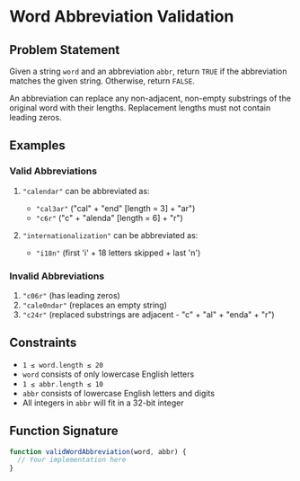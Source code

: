 # Word Abbreviation Validation

## Problem Statement

Given a string `word` and an abbreviation `abbr`, return `TRUE` if the abbreviation matches the given string. Otherwise, return `FALSE`.

An abbreviation can replace any non-adjacent, non-empty substrings of the original word with their lengths. Replacement lengths must not contain leading zeros.

## Examples

### Valid Abbreviations

1. `"calendar"` can be abbreviated as:

   - `"cal3ar"` ("cal" + "end" [length = 3] + "ar")
   - `"c6r"` ("c" + "alenda" [length = 6] + "r")

2. `"internationalization"` can be abbreviated as:
   - `"i18n"` (first 'i' + 18 letters skipped + last 'n')

### Invalid Abbreviations

1. `"c06r"` (has leading zeros)
2. `"cale0ndar"` (replaces an empty string)
3. `"c24r"` (replaced substrings are adjacent - "c" + "al" + "enda" + "r")

## Constraints

- `1 ≤ word.length ≤ 20`
- `word` consists of only lowercase English letters
- `1 ≤ abbr.length ≤ 10`
- `abbr` consists of lowercase English letters and digits
- All integers in `abbr` will fit in a 32-bit integer

## Function Signature

```javascript
function validWordAbbreviation(word, abbr) {
  // Your implementation here
}
```
